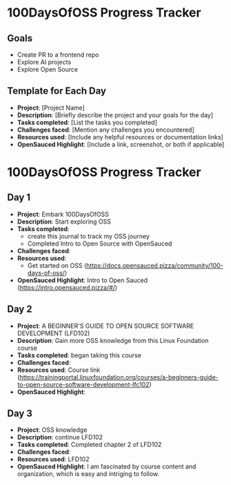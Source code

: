 # 100DaysOfOSS Progress Tracker

## Goals
- Create PR to a frontend repo
- Explore AI projects
- Explore Open Source

## Template for Each Day

- **Project**: [Project Name]
- **Description**: [Briefly describe the project and your goals for the day]
- **Tasks completed**: [List the tasks you completed]
- **Challenges faced**: [Mention any challenges you encountered]
- **Resources used**: [Include any helpful resources or documentation links]
- **OpenSauced Highlight**: [Include a link, screenshot, or both if applicable]

# 100DaysOfOSS Progress Tracker

## Day 1

- **Project**: Embark 100DaysOfOSS
- **Description**: Start exploring OSS
- **Tasks completed**: 
  - create this journal to track my OSS journey
  - Completed Intro to Open Source with OpenSauced
- **Challenges faced**: 
- **Resources used**: 
  - Get started on OSS (https://docs.opensauced.pizza/community/100-days-of-oss/)
- **OpenSauced Highlight**: Intro to Open Sauced (https://intro.opensauced.pizza/#/)

## Day 2

- **Project**: A BEGINNER'S GUIDE TO OPEN SOURCE SOFTWARE DEVELOPMENT (LFD102)
- **Description**: Gain more OSS knowledge from this Linux Foundation course
- **Tasks completed**: began taking this course
- **Challenges faced**: 
- **Resources used**: Course link (https://trainingportal.linuxfoundation.org/courses/a-beginners-guide-to-open-source-software-development-lfc102)
- **OpenSauced Highlight**: 

## Day 3

- **Project**: OSS knowledge
- **Description**: continue LFD102
- **Tasks completed**: Completed chapter 2 of LFD102
- **Challenges faced**: 
- **Resources used**: LFD102
- **OpenSauced Highlight**: I am fascinated by course content and organization, which is easy and intriging to follow.